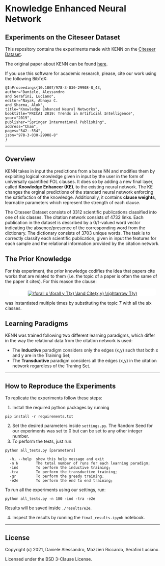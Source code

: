 # Knowledge Enhanced Neural Network

## Experiments on the Citeseer Dataset

This repository contains the experiments made with KENN on the <a href="https://linqs.soe.ucsc.edu/data" title="dataset">Citeseer Dataset</a>.

The original paper about KENN can be found <a href="https://link.springer.com/chapter/10.1007/978-3-030-29908-8_43">here</a>.

If you use this software for academic research, please, cite our work using the following BibTeX:

```
@InProceedings{10.1007/978-3-030-29908-8_43,
author="Daniele, Alessandro
and Serafini, Luciano",
editor="Nayak, Abhaya C.
and Sharma, Alok",
title="Knowledge Enhanced Neural Networks",
booktitle="PRICAI 2019: Trends in Artificial Intelligence",
year="2019",
publisher="Springer International Publishing",
address="Cham",
pages="542--554",
isbn="978-3-030-29908-8"
}
```

---

## Overview

KENN takes in input the predictions from a base NN and modifies them by exploiting logical knowledge given in input by the user in the form of universally quantified FOL clauses. It does so by adding a new final layer, called **Knowledge Enhancer (KE)**, to the existing neural network. The KE changes the orginal predictions of the standard neural network enforcing the satisfaction of the knowledge. Additionally, it contains **clause weights**, learnable parameters which represent the strength of each clause.

The Citeseer Dataset consists of 3312 scientific publications classified into one of six classes. The citation network consists of 4732 links. Each publication in the dataset is described by a 0/1-valued word vector indicating the absence/presence of the corresponding word from the dictionary. The dictionary consists of 3703 unique words. The task is to correctly classify each scientific publication, given in input the features for each sample and the relational information provided by the citation network.

## The Prior Knowledge

For this experiment, the prior knowledge codifies the idea that papers cite works that are related to them (i.e. the topic of a paper is often the same of the paper it cites). For this reason the clause:

<div style="display:flex; justify-content:center; align-content:center; background:white; border-radius: 10px; width: 50vw; margin-right:auto; margin-left:auto; padding-top:0.5rem"><a href="https://www.codecogs.com/eqnedit.php?latex=\forall&space;x&space;\forall&space;y&space;T(x)&space;\land&space;Cite(x,y)&space;\rightarrow&space;T(y)" target="_blank"><img src="https://latex.codecogs.com/gif.latex?\forall&space;x&space;\forall&space;y&space;T(x)&space;\land&space;Cite(x,y)&space;\rightarrow&space;T(y)" title="\forall x \forall y T(x) \land Cite(x,y) \rightarrow T(y)" /></a></div>

was instantiated multiple times by substituting the topic _T_ with all the six classes.

## Learning Paradigms

KENN was trained following two different learning paradigms, which differ in the way the relational data from the citation network is used:

- The **Inductive** paradigm considers only the edges (x,y) such that both x and y are in the Training Set;
- The **Transductive** paradigm considers all the edges (x,y) in the citation network regardless of the Traning Set.

---

## How to Reproduce the Experiments

To replicate the experiments follow these steps:

1. Install the required python packages by running

```
pip install -r requirements.txt
```

2. Set the desired parameters inside `settings.py`. The Random Seed for our experiments was set to 0 but can be set to any other integer number.
3. To perform the tests, just run:

```
python all_tests.py [parameters]
```

```
  -h, --help  show this help message and exit
  -n N        The total number of runs for each learning paradigm;
  -ind        To perform the inductive training;
  -tra        To perform the transductive training;
  -gr         To perform the greedy training;
  -e2e        To perform the end to end training;
```

To run all the experiments using our settings, run:

```
python all_tests.py -n 100 -ind -tra -e2e
```

Results will be saved inside `./results/e2e`.

4. Inspect the results by running the `final_results.ipynb` notebook.

---

## License

Copyright (c) 2021, Daniele Alessandro, Mazzieri Riccardo, Serafini Luciano.

Licensed under the BSD 3-Clause License.
